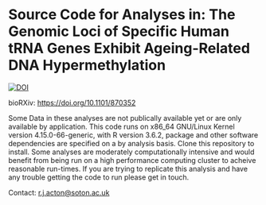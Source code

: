 
<!-- README.md is generated from README.Rmd. Please edit that file -->

# Source Code for Analyses in: The Genomic Loci of Specific Human tRNA Genes Exhibit Ageing-Related DNA Hypermethylation

<!-- badges: start -->
[![DOI](https://zenodo.org/badge/232615369.svg)](https://zenodo.org/badge/latestdoi/232615369)
<!-- badges: end -->

bioRXiv: <https://doi.org/10.1101/870352>

Some Data in these analyses are not publically available yet or are only
available by application. This code runs on x86\_64 GNU/Linux Kernel
version 4.15.0-66-generic, with R version 3.6.2, package and other
software dependencies are specified on a by analysis basis. Clone this
repository to install. Some analyses are moderately computationally
intensive and would benefit from being run on a high performance
computing cluster to acheive reasonable run-times. If you are trying to
replicate this analysis and have any trouble getting the code to run
please get in touch.

Contact: <r.j.acton@soton.ac.uk>
